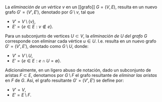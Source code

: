La _eliminación de un vértice $v$_ en un [[grafo]] $G = (V, E)$, resulta en un nuevo grafo $G' = (V', E')$, denotado por $G\setminus v$, tal que

- $V' = V \setminus \{v\}$,
- $E' = \{e \in E : v \notin e\}$.

Para un subconjunto de vertices $U\subset V$, la _eliminación de $U$ del grafo $G$_ corresponde con eliminar cada vértice $u\in U$. I.e. resulta en un nuevo grafo $G' = (V', E')$, denotado como $G \setminus U$, donde:

- $V' = V \setminus U$,
- $E' = \{e \in E : e \cap U = \emptyset\}$.

Adicionalmente, en un ligero abuso de notación, dado un subconjunto de aristas $F \subset E$, denotamos por $G \setminus F$ el grafo resultante de _eliminar las aristas_ en $F$ de $G$. Así, el grafo resultante $G' = (V', E')$ se define por:

- $V' = V$,
- $E' = E \setminus F$.